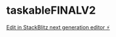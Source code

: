 # taskableFINALV2

[Edit in StackBlitz next generation editor ⚡️](https://stackblitz.com/~/github.com/JoeMama-BOT-lol/taskableFINALV2)